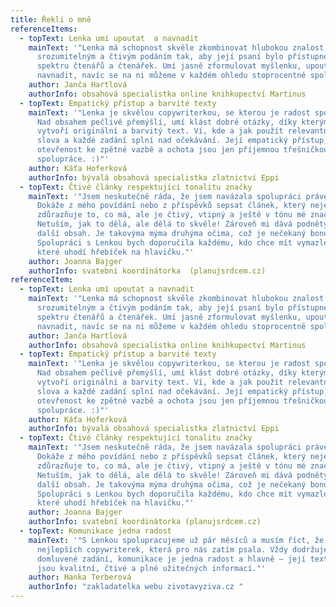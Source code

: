 ```yaml
---
title: Řekli o mně
referenceItems:
  - topText: Lenka umí upoutat  a navnadit
    mainText: '"Lenka má schopnost skvěle zkombinovat hlubokou znalost tématu se
      srozumitelným a čtivým podáním tak, aby její psaní bylo přístupné širokému
      spektru čtenářů a čtenářek. Umí jasně zformulovat myšlenku, upoutat i
      navnadit, navíc se na ni můžeme v každém ohledu stoprocentně spolehnout."'
    author: Janča Hartlová
    authorInfo: obsahová specialistka online knihkupectví Martinus
  - topText: Empatický přístup a barvité texty
    mainText: '"Lenka je skvělou copywriterkou, se kterou je radost spolupracovat.
      Nad obsahem pečlivě přemýšlí, umí klást dobré otázky, díky kterým pak
      vytvoří originální a barvitý text. Ví, kde a jak použít relevantní klíčová
      slova a každé zadání splní nad očekávání. Její empatický přístup,
      otevřenost ke zpětné vazbě a ochota jsou jen příjemnou třešničkou celé
      spolupráce. :)"'
    author: Káťa Hoferková
    authorInfo: bývalá obsahová specialistka zlatnictví Eppi
  - topText: Čtivé články respektující tonalitu značky
    mainText: '"Jsem neskutečně ráda, že jsem navázala spolupráci právě s Lenkou.
      Dokáže z mého povídání nebo z příspěvků sepsat článek, který nejen
      zdůrazňuje to, co má, ale je čtivý, vtipný a ještě v tónu mé značky.
      Netuším, jak to dělá, ale dělá to skvěle! Zároveň mi dává podněty pro
      další obsah. Je takovýma mýma druhýma očima, což je nečekaný bonus!
      Spolupráci s Lenkou bych doporučila každému, kdo chce mít vymazlené texty,
      které uhodí hřebíček na hlavičku."'
    author: Joanna Bajger
    authorInfo: svatební koordinátorka  (planujsrdcem.cz)
referenceItem:
  - topText: Lenka umí upoutat a navnadit
    mainText: '"Lenka má schopnost skvěle zkombinovat hlubokou znalost tématu se
      srozumitelným a čtivým podáním tak, aby její psaní bylo přístupné širokému
      spektru čtenářů a čtenářek. Umí jasně zformulovat myšlenku, upoutat i
      navnadit, navíc se na ni můžeme v každém ohledu stoprocentně spolehnout."'
    author: Janča Hartlová
    authorInfo: obsahová specialistka online knihkupectví Martinus
  - topText: Empatický přístup a barvité texty
    mainText: '"Lenka je skvělou copywriterkou, se kterou je radost spolupracovat.
      Nad obsahem pečlivě přemýšlí, umí klást dobré otázky, díky kterým pak
      vytvoří originální a barvitý text. Ví, kde a jak použít relevantní klíčová
      slova a každé zadání splní nad očekávání. Její empatický přístup,
      otevřenost ke zpětné vazbě a ochota jsou jen příjemnou třešničkou celé
      spolupráce. :)"'
    author: Káťa Hoferková
    authorInfo: bývalá obsahová specialistka zlatnictví Eppi
  - topText: Čtivé články respektující tonalitu značky
    mainText: '"Jsem neskutečně ráda, že jsem navázala spolupráci právě s Lenkou.
      Dokáže z mého povídání nebo z příspěvků sepsat článek, který nejen
      zdůrazňuje to, co má, ale je čtivý, vtipný a ještě v tónu mé značky.
      Netuším, jak to dělá, ale dělá to skvěle! Zároveň mi dává podněty pro
      další obsah. Je takovýma mýma druhýma očima, což je nečekaný bonus!
      Spolupráci s Lenkou bych doporučila každému, kdo chce mít vymazlené texty,
      které uhodí hřebíček na hlavičku."'
    author: Joanna Bajger
    authorInfo: svatební koordinátorka (planujsrdcem.cz)
  - topText: Komunikace jedna radost
    mainText: '"S Lenkou spolupracujeme už pár měsíců a musím říct, že je to jedna z
      nejlepších copywriterek, která pro nás zatím psala. Vždy dodržuje termíny,
      domluvené zadání, komunikace je jedna radost a hlavně –⁠⁠⁠⁠⁠ její texty
      jsou kvalitní, čtivé a plné užitečných informací."'
    author: Hanka Terberová
    authorInfo: "zakladatelka webu zivotavyziva.cz "
---
```

